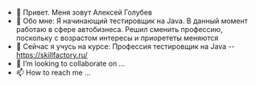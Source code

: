 - 👋 Привет. Меня зовут Алексей Голубев
- 👀 Обо мне:
Я начинающий тестировщик на Java. В данный момент работаю в сфере автобизнеса. Решил сменить профессию, поскольку с возрастом интересы и приорететы меняются
- 🌱 Сейчас я учусь на курсе: Профессия тестировщик на Java
-- https://skillfactory.ru/
- 💞️ I’m looking to collaborate on ...
- 📫 How to reach me ...

<!---
KI0II/KI0II is a ✨ special ✨ repository because its `README.md` (this file) appears on your GitHub profile.
You can click the Preview link to take a look at your changes.
--->
